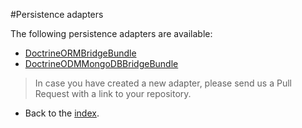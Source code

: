 #Persistence adapters

The following persistence adapters are available:

*  [DoctrineORMBridgeBundle](https://github.com/BenGorFile/DoctrineORMBridgeBundle)
*  [DoctrineODMMongoDBBridgeBundle](https://github.com/BenGorFile/DoctrineODMMongoDBBridgeBundle)

> In case you have created a new adapter, please send us a Pull Request with a link to your repository.

- Back to the [index](index.md).
